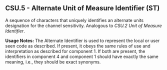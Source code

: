 ## CSU.5 - Alternate Unit of Measure Identifier (ST)

A sequence of characters that uniquely identifies an alternate units designation for the channel sensitivity. Analogous to _CSU.2 Unit of Measure Identifier_.

**Usage Notes:** The Alternate Identifier is used to represent the local or user seen code as described. If present, it obeys the same rules of use and interpretation as described for component 1. If both are present, the identifiers in component 4 and component 1 should have exactly the same meaning, i.e., they should be exact synonyms.
